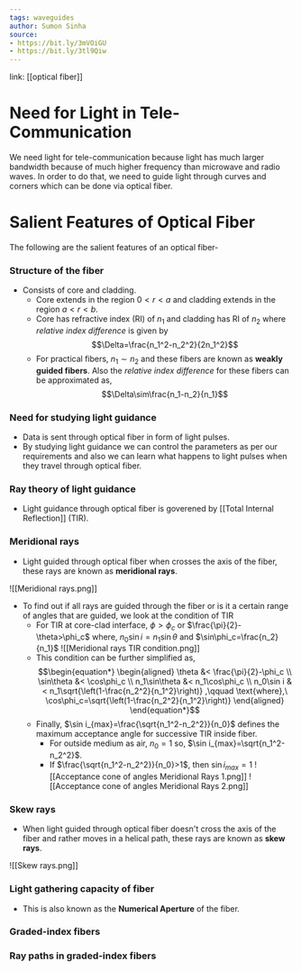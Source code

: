 ```yaml
---
tags: waveguides
author: Sumon Sinha
source: 
- https://bit.ly/3mVOiGU
- https://bit.ly/3tl9Qiw
---
```

link: [[optical fiber]]

# Need for Light in Tele-Communication
We need light for tele-communication because light has much larger bandwidth because of much higher frequency than microwave and radio waves. In order to do that, we need to guide light through curves and corners which can be done via optical fiber.

# Salient Features of Optical Fiber
The following are the salient features of an optical fiber-

### Structure of the fiber
- Consists of core and cladding.
	- Core extends in the region $0<r<a$ and cladding extends in the region $a<r<b$.
	- Core has refractive index (RI) of $n_1$ and cladding has RI of $n_2$ where *relative index difference* is given by $$\Delta=\frac{n_1^2-n_2^2}{2n_1^2}$$
	- For practical fibers, $n_1\sim n_2$ and these fibers are known as **weakly guided fibers**. Also the *relative index difference* for these fibers can be approximated as, $$\Delta\sim\frac{n_1-n_2}{n_1}$$
### Need for studying light guidance
- Data is sent through optical fiber in form of light pulses.
- By studying light guidance we can control the parameters as per our requirements and also we can learn what happens to light pulses when they travel through optical fiber.
### Ray theory of light guidance
- Light guidance through optical fiber is goverened by [[Total Internal Reflection]] (TIR).
### Meridional rays
- Light guided through optical fiber when crosses the axis of the fiber, these rays are known as **meridional rays**.

![[Meridional rays.png]]
- To find out if all rays are guided through the fiber or is it a certain range of angles that are guided, we look at the condition of TIR
	- For TIR at core-clad interface, $\phi>\phi_c$ or $\frac{\pi}{2}-\theta>\phi_c$ where, $n_0\sin i=n_1\sin\theta$ and $\sin\phi_c=\frac{n_2}{n_1}$
	![[Meridional rays TIR condition.png]]
	- This condition can be further simplified as,
	$$\begin{equation*}
		\begin{aligned}
			\theta &< \frac{\pi}{2}-\phi_c \\
			\sin\theta &< \cos\phi_c \\
			n_1\sin\theta &< n_1\cos\phi_c \\
			n_0\sin i &< n_1\sqrt{\left(1-\frac{n_2^2}{n_1^2}\right)} ,\qquad \text{where},\ \cos\phi_c=\sqrt{\left(1-\frac{n_2^2}{n_1^2}\right)}
		\end{aligned}
	\end{equation*}$$
	- Finally, $\sin i_{max}=\frac{\sqrt{n_1^2-n_2^2}}{n_0}$ defines the maximum acceptance angle for successive TIR inside fiber.
		- For outside medium as air, $n_0=1$ so, $\sin i_{max}=\sqrt{n_1^2-n_2^2}$.
		- If $\frac{\sqrt{n_1^2-n_2^2}}{n_0}>1$, then $\sin i_{max}=1$
	![[Acceptance cone of angles Meridional Rays 1.png]]
	![[Acceptance cone of angles Meridional Rays 2.png]]
### Skew rays
- When light guided through optical fiber doesn't cross the axis of the fiber and rather moves in a helical path, these rays are known as **skew rays**.

![[Skew rays.png]]
### Light gathering capacity of fiber
-  This is also known as the **Numerical Aperture** of the fiber.
### Graded-index fibers
### Ray paths in graded-index fibers

